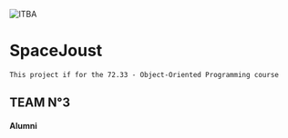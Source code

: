 ![ITBA](https://www.itba.edu.ar/wp-content/uploads/2016/04/Logo-ITBA-azul.png)
# SpaceJoust
```
This project if for the 72.33 - Object-Oriented Programming course
```
## TEAM N°3

#### Alumni
